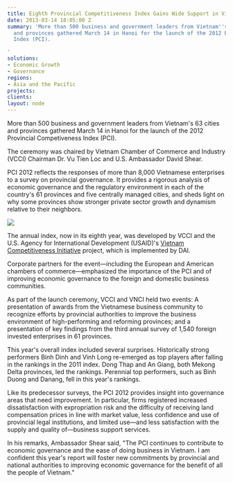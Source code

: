 ```yaml
---
title: Eighth Provincial Competitiveness Index Gains Wide Support in Vietnam
date: 2013-03-14 18:05:00 Z
summary: 'More than 500 business and government leaders from Vietnam''s 63 cities
  and provinces gathered March 14 in Hanoi for the launch of the 2012 Provincial Competiveness
  Index (PCI).

'
solutions:
- Economic Growth
- Governance
regions:
- Asia and the Pacific
projects: 
clients: 
layout: node
---
```


More than 500 business and government leaders from Vietnam's 63 cities and provinces gathered March 14 in Hanoi for the launch of the 2012 Provincial Competiveness Index (PCI).

The ceremony was chaired by Vietnam Chamber of Commerce and Industry (VCCI) Chairman Dr. Vu Tien Loc and U.S. Ambassador David Shear.

PCI 2012 reflects the responses of more than 8,000 Vietnamese enterprises to a survey on provincial governance. It provides a rigorous analysis of economic governance and the regulatory environment in each of the country's 61 provinces and five centrally managed cities, and sheds light on why some provinces show stronger private sector growth and dynamism relative to their neighbors.

![][1]

The annual index, now in its eighth year, was developed by VCCI and the U.S. Agency for International Development (USAID)'s [Vietnam Competitiveness Initiative][2] project, which is implemented by DAI.

Corporate partners for the event—including the European and American chambers of commerce—emphasized the importance of the PCI and of improving economic governance to the foreign and domestic business communities.

As part of the launch ceremony, VCCI and VNCI held two events: A presentation of awards from the Vietnamese business community to recognize efforts by provincial authorities to improve the business environment of high-performing and reforming  provinces; and a presentation of key findings from the third annual survey of 1,540 foreign invested enterprises in 61 provinces.

This year's overall index included several surprises. Historically strong performers Binh Dinh and Vinh Long re-emerged as top players after falling in the rankings in the 2011 index. Dong Thap and An Giang, both Mekong Delta provinces, led the rankings. Perennial top performers, such as Binh Duong and Danang, fell in this year's rankings.

Like its predecessor surveys, the PCI 2012 provides insight into governance areas that need improvement. In particular, firms registered increased dissatisfaction with expropriation risk and the difficulty of receiving land compensation prices in line with market value, less confidence and use of provincial legal institutions, and limited use—and less satisfaction with the supply and quality of—business support services.

In his remarks, Ambassador Shear said, "The PCI continues to contribute to economic governance and the ease of doing business in Vietnam. I am confident this year's report will foster new commitments by provincial and national authorities to improving economic governance for the benefit of all the people of Vietnam."

[1]: /assets/images/news/PCI-Launch.jpg
[2]: /our-work/projects/vietnam-competitiveness-initiative-vnci
